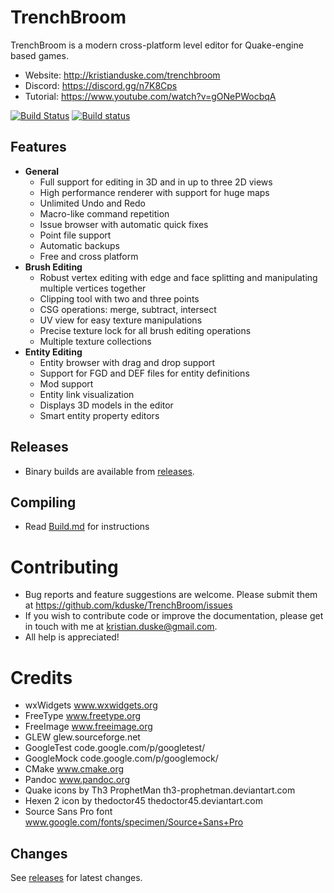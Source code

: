 # TrenchBroom

TrenchBroom is a modern cross-platform level editor for Quake-engine based games.

- Website:   http://kristianduske.com/trenchbroom
- Discord:   https://discord.gg/n7K8Cps
- Tutorial:  https://www.youtube.com/watch?v=gONePWocbqA

[![Build Status](https://travis-ci.org/kduske/TrenchBroom.svg?branch=release%2Fv2.0.0)](https://travis-ci.org/kduske/TrenchBroom) [![Build status](https://ci.appveyor.com/api/projects/status/github/kduske/trenchbroom?branch=release%2Fv2.0.0&svg=true)](https://ci.appveyor.com/project/kduske/trenchbroom/branch/release/v2.0.0)

## Features
* **General**
	- Full support for editing in 3D and in up to three 2D views
	- High performance renderer with support for huge maps
	- Unlimited Undo and Redo
	- Macro-like command repetition
	- Issue browser with automatic quick fixes
	- Point file support
	- Automatic backups
	- Free and cross platform
* **Brush Editing**
	- Robust vertex editing with edge and face splitting and manipulating multiple vertices together
	- Clipping tool with two and three points
	- CSG operations: merge, subtract, intersect
	- UV view for easy texture manipulations
	- Precise texture lock for all brush editing operations
	- Multiple texture collections
* **Entity Editing**
	- Entity browser with drag and drop support
	- Support for FGD and DEF files for entity definitions
	- Mod support
	- Entity link visualization
	- Displays 3D models in the editor
	- Smart entity property editors

## Releases
- Binary builds are available from [releases](https://github.com/kduske/TrenchBroom/releases).

## Compiling
- Read [Build.md](Build.md) for instructions

# Contributing
- Bug reports and feature suggestions are welcome. Please submit them at https://github.com/kduske/TrenchBroom/issues
- If you wish to contribute code or improve the documentation, please get in touch with me at kristian.duske@gmail.com.
- All help is appreciated!

# Credits
- wxWidgets www.wxwidgets.org
- FreeType www.freetype.org
- FreeImage www.freeimage.org
- GLEW glew.sourceforge.net
- GoogleTest code.google.com/p/googletest/
- GoogleMock code.google.com/p/googlemock/
- CMake www.cmake.org
- Pandoc www.pandoc.org
- Quake icons by Th3 ProphetMan th3-prophetman.deviantart.com
- Hexen 2 icon by thedoctor45 thedoctor45.deviantart.com
- Source Sans Pro font www.google.com/fonts/specimen/Source+Sans+Pro

## Changes
See [releases](https://github.com/kduske/TrenchBroom/releases) for latest changes.
